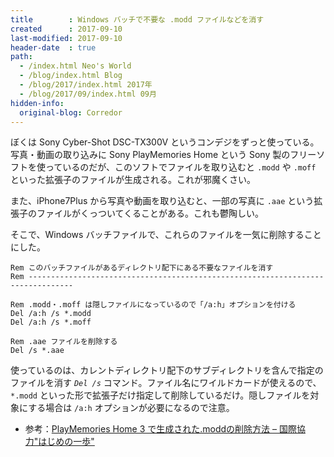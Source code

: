 ```yaml
---
title        : Windows バッチで不要な .modd ファイルなどを消す
created      : 2017-09-10
last-modified: 2017-09-10
header-date  : true
path:
  - /index.html Neo's World
  - /blog/index.html Blog
  - /blog/2017/index.html 2017年
  - /blog/2017/09/index.html 09月
hidden-info:
  original-blog: Corredor
---
```


ぼくは Sony Cyber-Shot DSC-TX300V というコンデジをずっと使っている。写真・動画の取り込みに Sony PlayMemories Home という Sony 製のフリーソフトを使っているのだが、このソフトでファイルを取り込むと `.modd` や `.moff` といった拡張子のファイルが生成される。これが邪魔くさい。

また、iPhone7Plus から写真や動画を取り込むと、一部の写真に `.aae` という拡張子のファイルがくっついてくることがある。これも鬱陶しい。

そこで、Windows バッチファイルで、これらのファイルを一気に削除することにした。

```dosbatch
Rem このバッチファイルがあるディレクトリ配下にある不要なファイルを消す
Rem --------------------------------------------------------------------------------

Rem .modd・.moff は隠しファイルになっているので「/a:h」オプションを付ける
Del /a:h /s *.modd
Del /a:h /s *.moff

Rem .aae ファイルを削除する
Del /s *.aae
```

使っているのは、カレントディレクトリ配下のサブディレクトリを含んで指定のファイルを消す _`Del /s`_ コマンド。ファイル名にワイルドカードが使えるので、`*.modd` といった形で拡張子だけ指定して削除しているだけ。隠しファイルを対象にする場合は `/a:h` オプションが必要になるので注意。

- 参考：[PlayMemories Home 3 で生成された.moddの削除方法 – 国際協力"はじめの一歩"](http://messi1230.com/5356)

